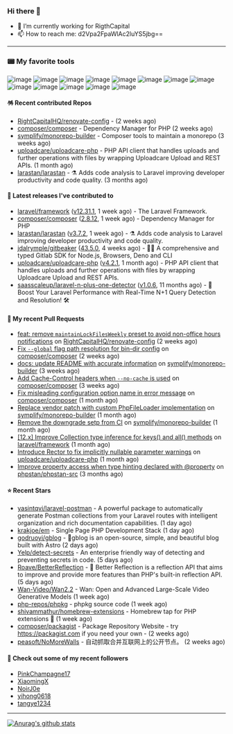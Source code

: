 ### Hi there 👋

- 🔭 I’m currently working for RigthCapital
- 📫 How to reach me: d2Vpa2FpaWlAc2luYS5jbg==

---

### 📟 My favorite tools
![image](https://img.shields.io/badge/Laravel-FF2D20?style=for-the-badge&logo=laravel&logoColor=white)
![image](http://img.shields.io/badge/-PHPStorm-181717?style=for-the-badge&logo=phpstorm&logoColor=white)
![image](https://img.shields.io/badge/Github%20Actions-282a2e?style=for-the-badge&logo=githubactions&logoColor=367cfe)
![image](https://img.shields.io/badge/Jira-0052CC?style=for-the-badge&logo=Jira&logoColor=white)
![image](https://img.shields.io/badge/Sentry-black?style=for-the-badge&logo=Sentry&logoColor=#362D59)
![image](https://img.shields.io/badge/ChatGPT-74aa9c?style=for-the-badge&logo=openai&logoColor=white)
![image](https://img.shields.io/badge/Medium-12100E?style=for-the-badge&logo=medium&logoColor=white)
![image](https://img.shields.io/badge/RSS-FFA500?style=for-the-badge&logo=rss&logoColor=white)
![image](https://img.shields.io/badge/Amazon_AWS-FF9900?style=for-the-badge&logo=amazonaws&logoColor=white)
![image](https://img.shields.io/badge/Slack-4A154B?style=for-the-badge&logo=slack&logoColor=white)
![image](https://img.shields.io/badge/Zoom-2D8CFF?style=for-the-badge&logo=zoom&logoColor=white)
![image](https://img.shields.io/badge/Netflix-E50914?style=for-the-badge&logo=netflix&logoColor=white)
![image](https://img.shields.io/badge/Spotify-1ED760?&style=for-the-badge&logo=spotify&logoColor=white)

#### 🪅 Recent contributed Repos

- [RightCapitalHQ/renovate-config](https://github.com/RightCapitalHQ/renovate-config) -  (2 weeks ago)
- [composer/composer](https://github.com/composer/composer) - Dependency Manager for PHP (2 weeks ago)
- [symplify/monorepo-builder](https://github.com/symplify/monorepo-builder) - Composer tools to maintain a monorepo (3 weeks ago)
- [uploadcare/uploadcare-php](https://github.com/uploadcare/uploadcare-php) - PHP API client that handles uploads and further operations with files by wrapping Uploadcare Upload and REST APIs. (1 month ago)
- [larastan/larastan](https://github.com/larastan/larastan) - ⚗️ Adds code analysis to Laravel improving developer productivity and code quality. (3 months ago)

#### 🔭 Latest releases I've contributed to

- [laravel/framework](https://github.com/laravel/framework) ([v12.31.1](https://github.com/laravel/framework/releases/tag/v12.31.1), 1 week ago) - The Laravel Framework.
- [composer/composer](https://github.com/composer/composer) ([2.8.12](https://github.com/composer/composer/releases/tag/2.8.12), 1 week ago) - Dependency Manager for PHP
- [larastan/larastan](https://github.com/larastan/larastan) ([v3.7.2](https://github.com/larastan/larastan/releases/tag/v3.7.2), 1 week ago) - ⚗️ Adds code analysis to Laravel improving developer productivity and code quality.
- [jdalrymple/gitbeaker](https://github.com/jdalrymple/gitbeaker) ([43.5.0](https://github.com/jdalrymple/gitbeaker/releases/tag/43.5.0), 4 weeks ago) - 🦊🧪 A comprehensive and typed Gitlab SDK for Node.js, Browsers, Deno and CLI 
- [uploadcare/uploadcare-php](https://github.com/uploadcare/uploadcare-php) ([v4.2.1](https://github.com/uploadcare/uploadcare-php/releases/tag/v4.2.1), 1 month ago) - PHP API client that handles uploads and further operations with files by wrapping Uploadcare Upload and REST APIs.
- [saasscaleup/laravel-n-plus-one-detector](https://github.com/saasscaleup/laravel-n-plus-one-detector) ([v1.0.6](https://github.com/saasscaleup/laravel-n-plus-one-detector/releases/tag/v1.0.6), 11 months ago) - 🚀 Boost Your Laravel Performance with Real-Time N&#43;1 Query Detection and Resolution! 🛠️

#### 🔨 My recent Pull Requests

- [feat: remove `maintainLockFilesWeekly` preset to avoid non-office hours notifications](https://github.com/RightCapitalHQ/renovate-config/pull/219) on [RightCapitalHQ/renovate-config](https://github.com/RightCapitalHQ/renovate-config) (2 weeks ago)
- [Fix `--global` flag path resolution for bin-dir config](https://github.com/composer/composer/pull/12537) on [composer/composer](https://github.com/composer/composer) (2 weeks ago)
- [docs: update README with accurate information](https://github.com/symplify/monorepo-builder/pull/89) on [symplify/monorepo-builder](https://github.com/symplify/monorepo-builder) (3 weeks ago)
- [Add Cache-Control headers when `--no-cache` is used](https://github.com/composer/composer/pull/12527) on [composer/composer](https://github.com/composer/composer) (3 weeks ago)
- [Fix misleading configuration option name in error message](https://github.com/composer/composer/pull/12498) on [composer/composer](https://github.com/composer/composer) (1 month ago)
- [Replace vendor patch with custom PhpFileLoader implementation](https://github.com/symplify/monorepo-builder/pull/85) on [symplify/monorepo-builder](https://github.com/symplify/monorepo-builder) (1 month ago)
- [Remove the downgrade setp from CI](https://github.com/symplify/monorepo-builder/pull/81) on [symplify/monorepo-builder](https://github.com/symplify/monorepo-builder) (1 month ago)
- [[12.x] Improve Collection type inference for keys() and all() methods](https://github.com/laravel/framework/pull/56546) on [laravel/framework](https://github.com/laravel/framework) (1 month ago)
- [Introduce Rector to fix implicitly nullable parameter warnings](https://github.com/uploadcare/uploadcare-php/pull/218) on [uploadcare/uploadcare-php](https://github.com/uploadcare/uploadcare-php) (1 month ago)
- [Improve property access when type hinting declared with @property](https://github.com/phpstan/phpstan-src/pull/4075) on [phpstan/phpstan-src](https://github.com/phpstan/phpstan-src) (3 months ago)

#### ⭐ Recent Stars

- [yasintqvi/laravel-postman](https://github.com/yasintqvi/laravel-postman) - A powerful package to automatically generate Postman collections from your Laravel routes with intelligent organization and rich documentation capabilities. (1 day ago)
- [krakjoe/em](https://github.com/krakjoe/em) - Single Page PHP Development Stack (1 day ago)
- [godruoyi/gblog](https://github.com/godruoyi/gblog) - 🎈gblog is an open-source, simple, and beautiful blog built with Astro (2 days ago)
- [Yelp/detect-secrets](https://github.com/Yelp/detect-secrets) - An enterprise friendly way of detecting and preventing secrets in code. (5 days ago)
- [Roave/BetterReflection](https://github.com/Roave/BetterReflection) - :crystal_ball: Better Reflection is a reflection API that aims to improve and provide more features than PHP&#39;s built-in reflection API. (5 days ago)
- [Wan-Video/Wan2.2](https://github.com/Wan-Video/Wan2.2) - Wan: Open and Advanced Large-Scale Video Generative Models (1 week ago)
- [php-repos/phpkg](https://github.com/php-repos/phpkg) - phpkg source code (1 week ago)
- [shivammathur/homebrew-extensions](https://github.com/shivammathur/homebrew-extensions) - Homebrew tap for PHP extensions :beers: (1 week ago)
- [composer/packagist](https://github.com/composer/packagist) - Package Repository Website - try https://packagist.com if you need your own - (2 weeks ago)
- [peasoft/NoMoreWalls](https://github.com/peasoft/NoMoreWalls) - 自动抓取合并互联网上的公开节点。 (2 weeks ago)

#### 👯 Check out some of my recent followers

- [PinkChampagne17](https://github.com/PinkChampagne17)
- [XiaomingX](https://github.com/XiaomingX)
- [NoirJ0e](https://github.com/NoirJ0e)
- [yihong0618](https://github.com/yihong0618)
- [tangye1234](https://github.com/tangye1234)


---



[![Anurag's github stats](https://github-readme-stats.vercel.app/api?username=kayw-geek&show_icons=true&theme=onedark)](https://github.com/kayw-geek)
